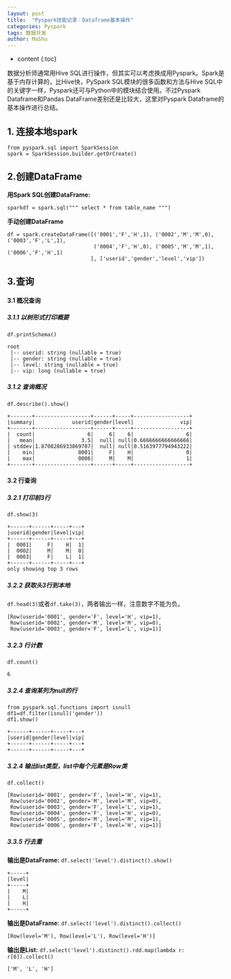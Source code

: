 ```yaml
---
layout: post
title:  "Pyspark技能记录：Dataframe基本操作"
categories: Pyspark
tags: 数据开发
author: MaShu
---
```


* content
{:toc}

数据分析师通常用Hive SQL进行操作，但其实可以考虑换成用Pyspark。Spark是基于内存计算的，比Hive快，PySpark SQL模块的很多函数和方法与Hive SQL中的关键字一样，Pyspark还可与Python中的模块结合使用。不过Pyspark Dataframe和Pandas DataFrame差别还是比较大，这里对Pyspark Dataframe的基本操作进行总结。
## 1. 连接本地spark
```
from pyspark.sql import SparkSession
spark = SparkSession.builder.getOrCreate()
```
## 2.创建DataFrame
**用Spark SQL创建DataFrame:**
```
sparkdf = spark.sql(""" select * from table_name """)
```
**手动创建DataFrame**
```
df = spark.createDataFrame([('0001','F','H',1), ('0002','M','M',0), ('0003','F','L',1),
                            ('0004','F','H',0), ('0005','M','M',1), ('0006','F','H',1)
                           ], ['userid','gender','level','vip'])
```
## 3.查询
#### 3.1 概况查询
##### 3.1.1 以树形式打印概要
`df.printSchema()`
```
root
 |-- userid: string (nullable = true)
 |-- gender: string (nullable = true)
 |-- level: string (nullable = true)
 |-- vip: long (nullable = true)
```
##### 3.1.2 查询概况
`df.describe().show()`
```
+-------+------------------+------+-----+------------------+
|summary|            userid|gender|level|               vip|
+-------+------------------+------+-----+------------------+
|  count|                 6|     6|    6|                 6|
|   mean|               3.5|  null| null|0.6666666666666666|
| stddev|1.8708286933869707|  null| null|0.5163977794943222|
|    min|              0001|     F|    H|                 0|
|    max|              0006|     M|    M|                 1|
+-------+------------------+------+-----+------------------+
```
#### 3.2 行查询
##### 3.2.1 打印前3行
`df.show(3)`
```
+------+------+-----+---+
|userid|gender|level|vip|
+------+------+-----+---+
|  0001|     F|    H|  1|
|  0002|     M|    M|  0|
|  0003|     F|    L|  1|
+------+------+-----+---+
only showing top 3 rows
```
##### 3.2.2 获取头3行到本地
`df.head(3)`或者`df.take(3)`，两者输出一样，注意数字不能为负。
```
[Row(userid='0001', gender='F', level='H', vip=1),
 Row(userid='0002', gender='M', level='M', vip=0),
 Row(userid='0003', gender='F', level='L', vip=1)]
```
##### 3.2.3 行计数
`df.count()`
```
6
```
##### 3.2.4 查询某列为null的行
```
from pyspark.sql.functions import isnull
df1=df.filter(isnull('gender'))
df1.show()

+------+------+-----+---+
|userid|gender|level|vip|
+------+------+-----+---+
+------+------+-----+---+
```
##### 3.2.4 输出list类型，list中每个元素是Row类
`df.collect()`
```
[Row(userid='0001', gender='F', level='H', vip=1),
 Row(userid='0002', gender='M', level='M', vip=0),
 Row(userid='0003', gender='F', level='L', vip=1),
 Row(userid='0004', gender='F', level='H', vip=0),
 Row(userid='0005', gender='M', level='M', vip=1),
 Row(userid='0006', gender='F', level='H', vip=1)]
 ```

##### 3.3.5 行去重
**输出是DataFrame:**
`df.select('level').distinct().show()`
```
+-----+
|level|
+-----+
|    M|
|    L|
|    H|
+-----+
```
**输出是DataFrame:**
`df.select('level').distinct().collect()`
```
[Row(level='M'), Row(level='L'), Row(level='H')]
```
**输出是List:**
`df.select('level').distinct().rdd.map(lambda r: r[0]).collect()`
```
['M', 'L', 'H']
```


